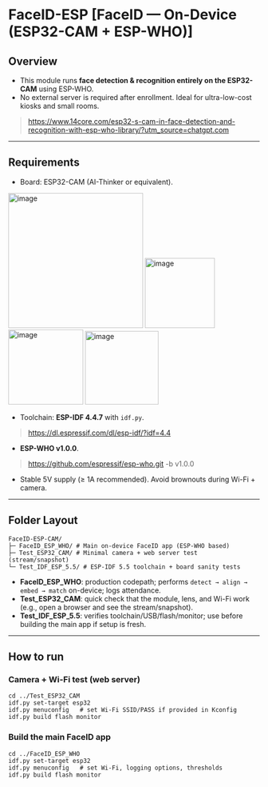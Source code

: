 # FaceID-ESP [FaceID — On-Device (ESP32-CAM + ESP-WHO)]
## Overview
- This module runs **face detection & recognition entirely on the ESP32-CAM** using ESP-WHO.  
- No external server is required after enrollment. Ideal for ultra-low-cost kiosks and small rooms.

> https://www.14core.com/esp32-s-cam-in-face-detection-and-recognition-with-esp-who-library/?utm_source=chatgpt.com

------------------------

## Requirements
- Board: ESP32-CAM (AI-Thinker or equivalent).

<img width="270" alt="image" src="https://github.com/user-attachments/assets/11721ba0-5ed0-4caf-aa5c-fe7d4cb2508d">
<img width="140" alt="image" src="https://github.com/user-attachments/assets/13878d8e-575d-44d9-9d27-af9a1379ff66">
<img width="150" alt="image" src="https://github.com/user-attachments/assets/9fb330d6-ecaf-4c63-876b-d1e720a2472b">
<img width="147" alt="image" src="https://github.com/user-attachments/assets/cb5ab32f-0c67-4d5a-84ff-2e23b28af88f">

- Toolchain: **ESP-IDF 4.4.7** with `idf.py`.
> https://dl.espressif.com/dl/esp-idf/?idf=4.4

- **ESP-WHO v1.0.0**.
> https://github.com/espressif/esp-who.git -b v1.0.0

- Stable 5V supply (≥ 1A recommended). Avoid brownouts during Wi-Fi + camera.

------------------------

## Folder Layout
```
FaceID-ESP-CAM/
├─ FaceID_ESP_WHO/ # Main on-device FaceID app (ESP-WHO based)
├─ Test_ESP32_CAM/ # Minimal camera + web server test (stream/snapshot)
└─ Test_IDF_ESP_5.5/ # ESP-IDF 5.5 toolchain + board sanity tests
```

- **FaceID_ESP_WHO**: production codepath; performs `detect → align → embed → match` on-device; logs attendance.
- **Test_ESP32_CAM**: quick check that the module, lens, and Wi-Fi work (e.g., open a browser and see the stream/snapshot).
- **Test_IDF_ESP_5.5**: verifies toolchain/USB/flash/monitor; use before building the main app if setup is fresh.

------------------------

## How to run
### Camera + Wi-Fi test (web server)
```
cd ../Test_ESP32_CAM
idf.py set-target esp32
idf.py menuconfig   # set Wi-Fi SSID/PASS if provided in Kconfig
idf.py build flash monitor
```

### Build the main FaceID app
```
cd ../FaceID_ESP_WHO
idf.py set-target esp32
idf.py menuconfig   # set Wi-Fi, logging options, thresholds
idf.py build flash monitor
```

